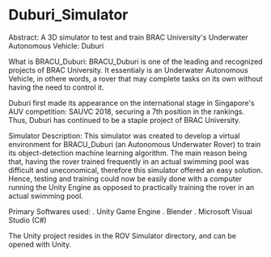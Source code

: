 # Duburi_Simulator
Abstract:
A 3D simulator to test and train BRAC University's Underwater Autonomous Vehicle: Duburi

What is BRACU_Duburi:
BRACU_Duburi is one of the leading and recognized projects of BRAC University. It essentialy is an Underwater Autonomous Vehicle, in othere words, a rover that may complete tasks on its own without having the need to control it. 

Duburi first made its appearance on the international stage in Singapore's AUV competition: SAUVC 2018, securing a 7th position in the rankings. Thus, Duburi has continued to be a staple project of BRAC University.   

Simulator Description:
This simulator was created to develop a virtual environment for BRACU_Duburi (an Autonomous Underwater Rover) to train its object-detection machine learning algorithm. The main reason being that, having the rover trained frequently in an actual swimming pool was difficult and uneconomical, therefore this simulator offered an easy solution. Hence, testing and training could now be easily done with a computer running the Unity Engine as opposed to practically training the rover in an actual swimming pool. 

Primary Softwares used:
. Unity Game Engine
. Blender
. Microsoft Visual Studio (C#)

The Unity project resides in the ROV Simulator directory, and can be opened with Unity.
